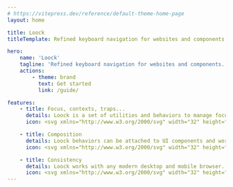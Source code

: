 ```yaml
---
# https://vitepress.dev/reference/default-theme-home-page
layout: home

title: Loock
titleTemplate: Refined keyboard navigation for websites and components

hero:
    name: 'Loock'
    tagline: 'Refined keyboard navigation for websites and components.'
    actions:
        - theme: brand
          text: Get started
          link: /guide/

features:
    - title: Focus, contexts, traps...
      details: Loock is a set of utilities and behaviors to manage focus locally, to trap it in a specific context, to navigate using keyboard arrows and more.
      icon: <svg xmlns="http://www.w3.org/2000/svg" width="32" height="32" viewBox="0 0 32 32"><path fill="currentColor" d="M23 16.01a7 7 0 0 0-4.18 1.39l-4.22-4.22A6.86 6.86 0 0 0 16 9.01a7 7 0 1 0-2.81 5.59l4.21 4.22a7 7 0 1 0 5.6-2.81Zm-19-7a5 5 0 1 1 5 5a5 5 0 0 1-5-5Z"/></svg>

    - title: Composition
      details: Loock behaviors can be attached to UI components and work with any framework. They are designed to be easily plugged-in and plugged-out.
      icon: <svg xmlns="http://www.w3.org/2000/svg" width="32" height="32" viewBox="0 0 32 32"><path fill="currentColor" d="M32 11h-3V5c0-1.1-.9-2-2-2H13c-1.1 0-2 .9-2 2v4h2V5h14v14H13v-4h-2v4c0 1.1.9 2 2 2h14c1.1 0 2-.9 2-2v-6h3v-2z"/><path fill="currentColor" d="M21 17v-4c0-1.1-.9-2-2-2H5c-1.1 0-2 .9-2 2v6H0v2h3v6c0 1.1.9 2 2 2h14c1.1 0 2-.9 2-2v-4h-2v4H5V13h14v4h2z"/></svg>

    - title: Consistency
      details: Loock works with any modern desktop and mobile browser. E2E testing is performed against Chromium, Firefox and Webkit in order to check consistency.
      icon: <svg xmlns="http://www.w3.org/2000/svg" width="32" height="32" viewBox="0 0 32 32"><path fill="currentColor" d="M28 8h2V4a2.002 2.002 0 0 0-2-2h-4v2h4zM17 2h4v2h-4zm11 9h2v4h-2zm0 7v4h-4V10a2.002 2.002 0 0 0-2-2H10V4h4V2h-4a2.002 2.002 0 0 0-2 2v4H4a2.002 2.002 0 0 0-2 2v18a2.002 2.002 0 0 0 2 2h18a2.002 2.002 0 0 0 2-2v-4h4a2.002 2.002 0 0 0 2-2v-4zm-6 10H4V10h18z"/></svg>
---
```

